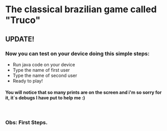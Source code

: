 # The classical brazilian game called "Truco"

## UPDATE!
### Now you can test on your device doing this simple steps:

- Run java code on your device
- Type the name of first user
- Type the name of second user
- Ready to play!

#### You will notice that so many prints are on the screen and i'm so sorry for it, it´s debugs I have put to help me :)

<br>

### Obs: First Steps.